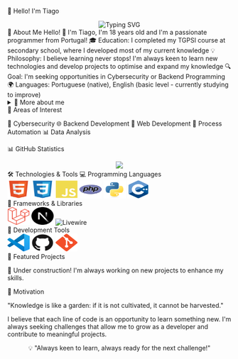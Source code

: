 👋 Hello! I'm Tiago
<div align="center">
  <img src="https://readme-typing-svg.herokuapp.com?font=Fira+Code&pause=1000&color=00D4FF&center=true&vCenter=true&width=435&lines=Junior+Developer;Cybersecurity+Enthusiast;Always+learning+something+new!" alt="Typing SVG" />
</div>
🚀 About Me
Hello! 👋 I'm Tiago, I'm 18 years old and I'm a passionate programmer from Portugal!
🎓 Education: I completed my TGPSI course at secondary school, where I developed most of my current knowledge
💡 Philosophy: I believe learning never stops! I'm always keen to learn new technologies and develop projects to optimise and expand my knowledge
🔍 Goal: I'm seeking opportunities in Cybersecurity or Backend Programming
🌍 Languages: Portuguese (native), English (basic level - currently studying to improve)
<details>
<summary>🎯 More about me</summary>

📚 Since finishing secondary school, I continue learning independently, focusing mainly on programming and cybersecurity
🎮 In my free time I enjoy reading manga and playing some games
💻 I love learning something new within my field every day
🚀 Always seeking new projects and challenges to grow professionally
🎯 My goal is to become an expert in backend development and cybersecurity

</details>
🎯 Areas of Interest

🔐 Cybersecurity
🌐 Backend Development
📱 Web Development
🤖 Process Automation
📊 Data Analysis

📊 GitHub Statistics
<div align="center">
  <img height="180em" src="https://github-readme-stats.vercel.app/api?username=titigo12&show_icons=true&theme=tokyonight&include_all_commits=true&count_private=true"/>
</div>
🛠️ Technologies & Tools
💻 Programming Languages
<div align="left">
  <img alt="HTML5" height="40" width="50" src="https://raw.githubusercontent.com/devicons/devicon/master/icons/html5/html5-original.svg">
  <img alt="CSS3" height="40" width="50" src="https://raw.githubusercontent.com/devicons/devicon/master/icons/css3/css3-original.svg">
  <img alt="JavaScript" height="40" width="50" src="https://raw.githubusercontent.com/devicons/devicon/master/icons/javascript/javascript-plain.svg">
  <img alt="PHP" height="40" width="50" src="https://raw.githubusercontent.com/devicons/devicon/master/icons/php/php-original.svg">
  <img alt="Python" height="40" width="50" src="https://raw.githubusercontent.com/devicons/devicon/master/icons/python/python-original.svg">
  <img alt="C++" height="40" width="50" src="https://raw.githubusercontent.com/devicons/devicon/master/icons/cplusplus/cplusplus-original.svg">
</div>
🚀 Frameworks & Libraries
<div align="left">
  <img alt="Laravel" height="40" width="50" src="https://raw.githubusercontent.com/devicons/devicon/master/icons/laravel/laravel-original.svg">
  <img alt="Next.js" height="40" width="50" src="https://raw.githubusercontent.com/devicons/devicon/master/icons/nextjs/nextjs-original.svg">
  <img alt="Livewire" height="40" width="50" src="https://laravel-livewire.com/img/twitter.png">
</div>
🔧 Development Tools
<div align="left">
  <img alt="VS Code" height="40" width="50" src="https://raw.githubusercontent.com/devicons/devicon/master/icons/vscode/vscode-original.svg">
  <img alt="GitHub Desktop" height="40" width="50" src="https://raw.githubusercontent.com/devicons/devicon/master/icons/github/github-original.svg">
  <img alt="Git" height="40" width="50" src="https://raw.githubusercontent.com/devicons/devicon/master/icons/git/git-original.svg">
</div>
💼 Featured Projects

🚧 Under construction! I'm always working on new projects to enhance my skills.

<!-- Add your projects here when you have some interesting repos -->
🌟 Motivation

"Knowledge is like a garden: if it is not cultivated, it cannot be harvested."

I believe that each line of code is an opportunity to learn something new. I'm always seeking challenges that allow me to grow as a developer and contribute to meaningful projects.
<div align="center">
💡 "Always keen to learn, always ready for the next challenge!"
</div>
